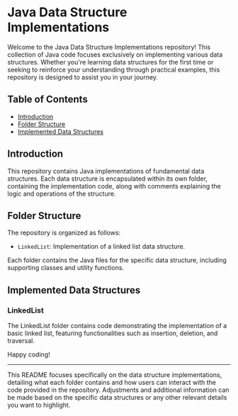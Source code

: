 
# Java Data Structure Implementations

Welcome to the Java Data Structure Implementations repository! This collection of Java code focuses exclusively on implementing various data structures. Whether you're learning data structures for the first time or seeking to reinforce your understanding through practical examples, this repository is designed to assist you in your journey.

## Table of Contents

- [Introduction](#introduction)
- [Folder Structure](#folder-structure)
- [Implemented Data Structures](#implemented-data-structures)


## Introduction

This repository contains Java implementations of fundamental data structures. Each data structure is encapsulated within its own folder, containing the implementation code, along with comments explaining the logic and operations of the structure.

## Folder Structure

The repository is organized as follows:

- `LinkedList`: Implementation of a linked list data structure.

Each folder contains the Java files for the specific data structure, including supporting classes and utility functions.

## Implemented Data Structures

### LinkedList
The LinkedList folder contains code demonstrating the implementation of a basic linked list, featuring functionalities such as insertion, deletion, and traversal.



Happy coding!

---

This README focuses specifically on the data structure implementations, detailing what each folder contains and how users can interact with the code provided in the repository. Adjustments and additional information can be made based on the specific data structures or any other relevant details you want to highlight.
